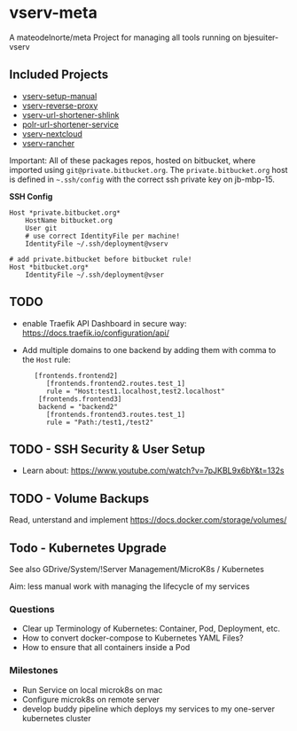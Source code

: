 # vserv-meta

A mateodelnorte/meta Project for managing all tools running on bjesuiter-vserv

## Included Projects

- [vserv-setup-manual](https://bitbucket.org/bnware/vserv-setup-manual)
- [vserv-reverse-proxy](https://bitbucket.org/bnware/vserv-reverse-proxy)
- [vserv-url-shortener-shlink](https://bitbucket.org/bnware/vserv-url-shortener-shlink)
- [polr-url-shortener-service](https://github.com/bjesuiter/polr-url-shortener-service)
- [vserv-nextcloud](https://bitbucket.org/bnware/vserv-nextcloud)
- [vserv-rancher](https://bitbucket.org/bnware/vserv-rancher/src/master/)

Important: All of these packages repos, hosted on bitbucket, 
where imported using `git@private.bitbucket.org`. 
The `private.bitbucket.org` host is defined in `~.ssh/config` 
with the correct ssh private key on jb-mbp-15.

**SSH Config**

    Host *private.bitbucket.org*
        HostName bitbucket.org
        User git
        # use correct IdentityFile per machine!
    	IdentityFile ~/.ssh/deployment@vserv
    
    # add private.bitbucket before bitbucket rule!
    Host *bitbucket.org*
    	IdentityFile ~/.ssh/deployment@vser

## TODO 

- enable Traefik API Dashboard in secure way: https://docs.traefik.io/configuration/api/
- Add multiple domains to one backend by adding them with comma to the `Host` rule:  

         [frontends.frontend2]
            [frontends.frontend2.routes.test_1]
            rule = "Host:test1.localhost,test2.localhost"
          [frontends.frontend3]
          backend = "backend2"
            [frontends.frontend3.routes.test_1]
            rule = "Path:/test1,/test2"

## TODO - SSH Security & User Setup 

- Learn about: https://www.youtube.com/watch?v=7pJKBL9x6bY&t=132s

## TODO - Volume Backups 
Read, unterstand and implement https://docs.docker.com/storage/volumes/

## Todo - Kubernetes Upgrade

See also GDrive/System/!Server Management/MicroK8s / Kubernetes

Aim: less manual work with managing the lifecycle of my services 

### Questions
- Clear up Terminology of Kubernetes: Container, Pod, Deployment, etc. 
- How to convert docker-compose to Kubernetes YAML Files? 
- How to ensure that all containers inside a Pod 

### Milestones 

- Run Service on local microk8s on mac 
- Configure microk8s on remote server 
- develop buddy pipeline which deploys my services to my one-server kubernetes cluster 